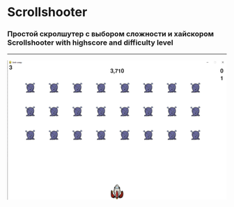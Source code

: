 # Scrollshooter
<h3>Простой скролшутер с выбором сложности и хайскором<br>
Scrollshooter with highscore and difficulty level</h3><hr/>

<img src="intro.png">

